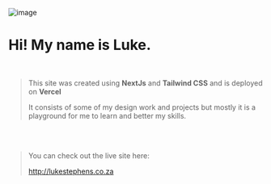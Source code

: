 ![image](https://user-images.githubusercontent.com/51891628/154568370-8bb12078-b82c-40c9-bdec-0d4c89e504d7.png)


# **Hi!** My name is Luke. 

<br/>

> This site was created using **NextJs** and **Tailwind CSS** and is deployed on **Vercel** 
> 
> It consists of some of my design work and projects but mostly it is a playground for me to learn and better my skills.

<br/>
<br/>

> You can check out the live site here:
> 
> http://lukestephens.co.za
